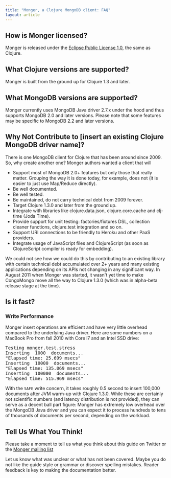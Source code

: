 ```yaml
---
title: "Monger, a Clojure MongoDB client: FAQ"
layout: article
---
```


## How is Monger licensed?

Monger is released under the [Eclipse Public License 1.0](http://www.eclipse.org/legal/epl-v10.html), the same as Clojure.


## What Clojure versions are supported?

Monger is built from the ground up for Clojure 1.3 and later.


## What MongoDB versions are supported?

Monger currently uses MongoDB Java driver 2.7.x under the hood and thus supports MongoDB 2.0 and later versions. Please note that some
features may be specific to MongoDB 2.2 and later versions.



## Why Not Contribute to [insert an existing Clojure MongoDB driver name]?

There is one MongoDB client for Clojure that has been around since 2009. So, why create another one? Monger authors
wanted a client that will

 * Support most of MongoDB 2.0+ features but only those that really matter. Grouping the way it is done today, for example, does not (it is easier to just use Map/Reduce directly).
 * Be well documented.
 * Be well tested.
 * Be maintained, do not carry technical debt from 2009 forever.
 * Target Clojure 1.3.0 and later from the ground up.
 * Integrate with libraries like clojure.data.json, clojure.core.cache and clj-time (Joda Time).
 * Provide support for unit testing: factories/fixtures DSL, collection cleaner functions, clojure.test integration and so on.
 * Support URI connections to be friendly to Heroku and other PaaS providers.
 * Integrate usage of JavaScript files and ClojureScript (as soon as ClojureScript compiler is ready for embedding).

We could not see how we could do this by contributing to an existing library with certain technical debt accumulated over
2+ years and many existing applications depending on its APIs not changing in any significant way. In August 2011 when
Monger was started, it wasn't yet time to make CongoMongo move all the way to Clojure 1.3.0 (which was in alpha-beta release stage
at the time).



## Is it fast?

### Write Performance

Monger insert operations are efficient and have very little overhead compared to the underlying Java driver. Here
are some numbers on a MacBook Pro from fall 2010 with Core i7 and an Intel SSD drive:

<pre>
Testing monger.test.stress
Inserting  1000  documents...
"Elapsed time: 25.699 msecs"
Inserting  10000  documents...
"Elapsed time: 135.069 msecs"
Inserting  100000  documents...
"Elapsed time: 515.969 msecs"
</pre>

With the `SAFE` write concern, it takes roughly 0.5 second to insert 100,000 documents after JVM warm-up with Clojure 1.3.0.
While these are certainly not scientific numbers (and latency distribution is not provided), they can serve as a decent
ball part figure: Monger has extremely low overhead over the MongoDB Java driver and you can expect it to process hundreds to tens of
thousands of documents per second, depending on the workload.




## Tell Us What You Think!

Please take a moment to tell us what you think about this guide on Twitter or the [Monger mailing list](https://groups.google.com/forum/#!forum/clojure-mongodb)

Let us know what was unclear or what has not been covered. Maybe you do not like the guide style or grammar or discover spelling mistakes. Reader feedback is key to making the documentation better.
